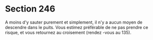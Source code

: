 # Section 246

A moins d'y sauter purement et simplement, il n'y a aucun moyen
de descendre dans le puits. Vous estimez préférable de ne pas
prendre ce risque, et vous retournez au croisement (rendez -vous au
135).